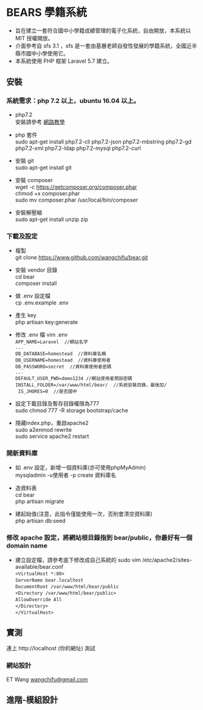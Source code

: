 # BEARS 學籍系統
- 旨在建立一套符合國中小學籍成績管理的電子化系統，自由開放，本系統以 MIT 授權開放。
- 介面參考自 sfs 3.1 ，sfs 是一套由基層老師自發性發展的學籍系統，全國近半縣市國中小學使用它。
- 本系統使用 PHP 框架 Laravel 5.7 建立。

## 安裝
### 系統需求：php 7.2 以上，ubuntu 16.04 以上。
- php7.2  
安裝請參考 [網路教學](https://blog.johnsonlu.org/install-or-upgrade-php-7-2-on-ubuntu/)

- php 套件  
sudo apt-get install php7.2-cli php7.2-json php7.2-mbstring php7.2-gd php7.2-xml php7.2-ldap php7.2-mysql php7.2-curl

- 安裝 git  
sudo apt-get install git

- 安裝 composer  
wget -c https://getcomposer.org/composer.phar  
chmod +x composer.phar  
sudo mv composer.phar /usr/local/bin/composer  

- 安裝解壓縮  
sudo apt-get install unzip zip

### 下載及設定
- 複製  
git clone https://www.github.com/wangchifu/bear.git

- 安裝 vendor 目錄  
cd bear  
composer install 

- 做 .env 設定檔  
cp .env.example .env

- 產生 key  
php artisan key:generate

- 修改 .env 檔
vim .env  
`APP_NAME=Laravel  //網站名字`  
`...`  
`DB_DATABASE=homestead  //資料庫名稱`  
`DB_USERNAME=homestead  //資料庫使用者`  
`DB_PASSWORD=secret  //資料庫使用者密碼`  
`...`  
`DEFAULT_USER_PWD=demo1234 //網站使用者預設密碼`  
`INSTALL_FOLDER=/var/www/html/bear/  //系統安裝目錄，最後加/`  
` IS_JHORES=0  //是否國中`

- 設定下載目錄及暫存目錄權限為777  
sudo chmod 777 -R storage bootstrap/cache

- 隱藏index.php，重啟apache2  
sudo a2enmod rewrite  
sudo service apache2 restart  

### 開新資料庫
- 如 .env 設定，新增一個資料庫(亦可使用phpMyAdmin)  
mysqladmin -u使用者 -p create 資料庫名  

- 造資料表  
cd bear  
php artisan migrate  

- 建起始值(注意，此指令僅能使用一次，否則會清空資料庫)  
php artisan db:seed

### 修改 apache 設定，將網站根目錄指到 bear/public，你最好有一個 domain name
- 建立設定檔，請參考底下修改成自己系統的
sudo vim /etc/apache2/sites-available/bear.conf  
`<VirtualHost *:80>  `  
        `ServerName bear.localhost`  
        `DocumentRoot /var/www/html/bear/public`  
        `<Directory /var/www/html/bear/public>`  
          `AllowOverride All`  
        `</Directory>`  
`</VirtualHost>`  

## 實測  
連上 http://localhost (你的網址) 測試

### 網站設計  
ET Wang wangchifu@gmail.com

## 進階-模組設計
